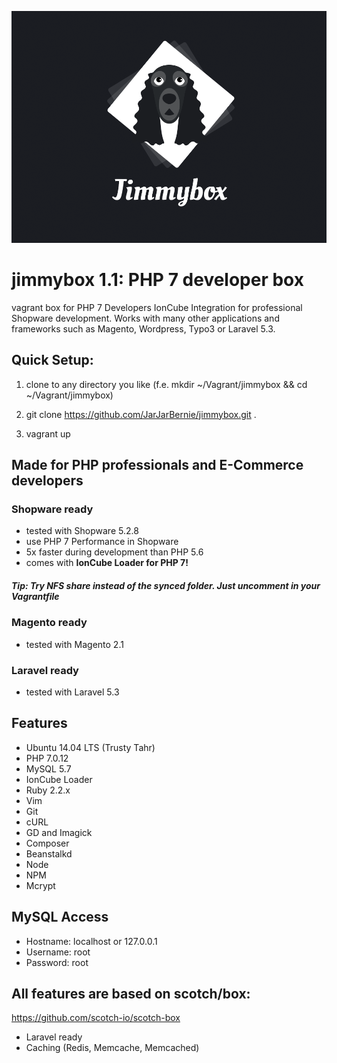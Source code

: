 ![alt tag](https://raw.githubusercontent.com/JarJarBernie/jimmybox/master/public/src/jimmybox.png)

# jimmybox 1.1: PHP 7 developer box
vagrant box for PHP 7 Developers IonCube Integration for professional Shopware development. Works with many other applications and frameworks such as Magento, Wordpress, Typo3 or Laravel 5.3.

## Quick Setup:
1) clone to any directory you like (f.e. mkdir ~/Vagrant/jimmybox && cd ~/Vagrant/jimmybox)

2) git clone https://github.com/JarJarBernie/jimmybox.git .

3) vagrant up

## Made for PHP professionals and E-Commerce developers
### Shopware ready
- tested with Shopware 5.2.8
- use PHP 7 Performance in Shopware
- 5x faster during development than PHP 5.6
- comes with **IonCube Loader for PHP 7!**

##### Tip: Try NFS share instead of the synced folder. Just uncomment in your Vagrantfile

### Magento ready
- tested with Magento 2.1

### Laravel ready
- tested with Laravel 5.3


## Features
- Ubuntu 14.04 LTS (Trusty Tahr)
- PHP 7.0.12
- MySQL 5.7
- IonCube Loader
- Ruby 2.2.x
- Vim
- Git
- cURL
- GD and Imagick
- Composer
- Beanstalkd
- Node
- NPM
- Mcrypt

## MySQL Access

- Hostname: localhost or 127.0.0.1
- Username: root
- Password: root

## All features are based on scotch/box:
https://github.com/scotch-io/scotch-box

- Laravel ready
- Caching (Redis, Memcache, Memcached)